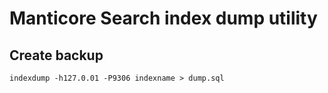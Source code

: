 # Manticore Search index dump utility

## Create backup

```shell
indexdump -h127.0.01 -P9306 indexname > dump.sql
```